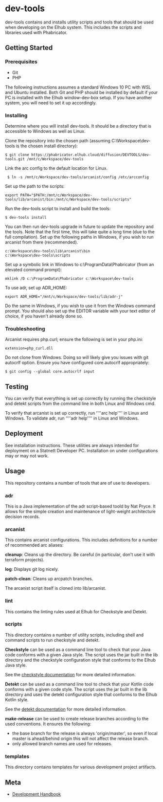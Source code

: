 # dev-tools

dev-tools contains and installs utility scripts and tools that should be used
when developing on the Elhub system. This includes the scripts and libraries
used with Phabricator.

## Getting Started

### Prerequisites

* Git
* PHP

The following instructions assumes a standard Windows 10 PC with WSL and Ubuntu
installed. Both Git and PHP should be installed by default if your PC is
installed with the Elhub window-dev-box setup. If you have another system,
you will need to set it up accordingly.

### Installing

Determine where you will install dev-tools. It should be a directory that is
accessible to Windows as well as Linux.

Clone the repository into the chosen path (assuming C:\Workspace\dev-tools is the chosen install directory):

    $ git clone https://phabricator.elhub.cloud/diffusion/DEVTOOLS/dev-tools.git /mnt/c/Workspace/dev-tools

Link the arc config to the default location for Linux.

     $ ln -s /mnt/c/Workspace/dev-tools/arcanist/config /etc/arcconfig

Set up the path to the scripts:

    export PATH="$PATH:/mnt/c/Workspace/dev-tools/lib/arcanist/bin:/mnt/c/Workspace/dev-tools/scripts"

Run the dev-tools script to install and build the tools:

    $ dev-tools install

You can then run dev-tools upgrade in future to update the repository and
the tools. Note that the first time, this will take quite a long time (due to
the full compilation). Set up the following paths in Windows, if you wish to
run arcanist from there (recommended).

    c:\Workspace\dev-tools\lib\arcanist\bin
    c:\Workspace\dev-tools\scripts

Set up a symbolic link in Windows to c:\ProgramData\Phabricator (from an
elevated command prompt):

    mklink /D c:\ProgramData\Phabricator c:\Workspace\dev-tools

To use adr, set up ADR_HOME:

    export ADR_HOME="/mnt/c/Workspace/dev-tools/lib/adr-j"

Do the same in Windows, if you wish to use it from the Windows command prompt.
You should also set up the EDITOR variable with your text editor of choice, if
you haven't already done so.

### Troubleshooting

Arcanist requires php.curl; ensure the following is set in your php.ini:

    extension=php_curl.dll

Do not clone from Windows. Doing so will likely give you issues with git
autocrlf option. Ensure you have configured core.autocrlf appropriately:

    $ git config --global core.autocrlf input

## Testing

You can verify that everything is set up correctly by running the checkstyle
and detekt scripts from the command line in both Linux and Windows cmd.

To verify that arcanist is set up correctly, run ''''arc help'''' in Linux
and Windows. To validate adr, run ''''adr help'''' in Linux and Windows.

## Deployment

See installation instructions. These utilities are always intended for
deployment on a Statnett Developer PC. Installation on under configurations
may or may not work.

## Usage

This repository contains a number of tools that are of use to developers.

### adr

This is a Java implementation of the adr script-based toold by Nat Pryce. It
allows for the simple creation and maintenance of light-weight architecture
decision records.

### arcanist

This contains arcanist configurations. This includes definitions for a number
of recommended arc aliases:

**cleanup**: Cleans up the directory. Be careful (in particular, don't use it
with terraform projects).

**log**: Displays git log nicely.

**patch-clean**: Cleans up arcpatch branches.

The arcanist script itself is cloned into lib/arcanist.

### lint

This contains the linting rules used at Elhub for Checkstyle and Detekt.

### scripts

This directory contains a number of utility scripts, including shell and
command scripts to run checkstyle and detekt.

**Checkstyle** can be used as a command line tool to check that your Java code
conforms with a given Java style. The script uses the jar built in the lib
directory and the checkstyle configuration style that conforms to the Elhub
Java style.

See the [checkstyle documentation](http://checkstyle.sourceforge.net/cmdline.html)
for more detailed information.

**Detekt** can be used as a command line tool to check that your Kotlin code
conforms with a given code style. The script uses the jar built in the lib
directory and uses the detekt configuration style that conforms to the Elhub
Kotlin style.

See the [detekt documentation](https://arturbosch.github.io/detekt/) for more
detailed information.

**make-release** can be used to create release branches according to the used conventions.
It ensures the following:
- the base branch for the release is always 'origin/master', so even if local
master is ahead/behind origin this will not affect the release branch.
- only allowed branch names are used for releases.

### templates

This directory contains templates for various development project artifacts.

## Meta

* [Development Handbook](https://confluence.elhub.org/display/DEV/Handbook)
